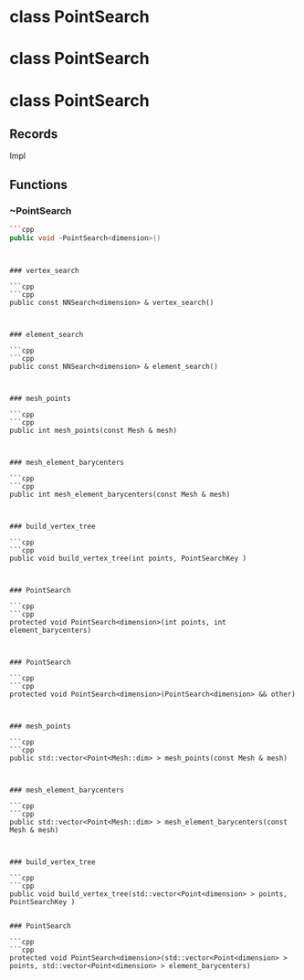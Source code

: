 # class PointSearch

# class PointSearch

# class PointSearch


## Records

Impl



## Functions

### ~PointSearch

```cpp
```cpp
public void ~PointSearch<dimension>()
```
```


### vertex_search

```cpp
```cpp
public const NNSearch<dimension> & vertex_search()
```
```


### element_search

```cpp
```cpp
public const NNSearch<dimension> & element_search()
```
```


### mesh_points

```cpp
```cpp
public int mesh_points(const Mesh & mesh)
```
```


### mesh_element_barycenters

```cpp
```cpp
public int mesh_element_barycenters(const Mesh & mesh)
```
```


### build_vertex_tree

```cpp
```cpp
public void build_vertex_tree(int points, PointSearchKey )
```
```


### PointSearch

```cpp
```cpp
protected void PointSearch<dimension>(int points, int element_barycenters)
```
```


### PointSearch

```cpp
```cpp
protected void PointSearch<dimension>(PointSearch<dimension> && other)
```
```


### mesh_points

```cpp
```cpp
public std::vector<Point<Mesh::dim> > mesh_points(const Mesh & mesh)
```
```


### mesh_element_barycenters

```cpp
```cpp
public std::vector<Point<Mesh::dim> > mesh_element_barycenters(const Mesh & mesh)
```
```


### build_vertex_tree

```cpp
```cpp
public void build_vertex_tree(std::vector<Point<dimension> > points, PointSearchKey )
```
```

### PointSearch

```cpp
```cpp
protected void PointSearch<dimension>(std::vector<Point<dimension> > points, std::vector<Point<dimension> > element_barycenters)
```
```



